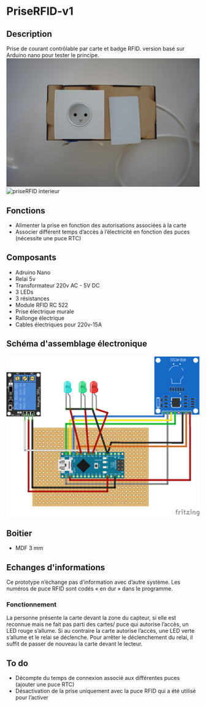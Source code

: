 # PriseRFID-v1

## Description
Prise de courant contrôlable par carte et badge RFID. 
version basé sur Arduino nano pour tester le principe.
![priseRFID exterieur](/images/DSC09147.JPG)
![priseRFID interieur](/images/DSC09144.JPG)

## Fonctions 
* Alimenter la prise en fonction des autorisations associées à la carte
* Associer différent temps d’accès à l’électricité en fonction des puces (nécessite une puce RTC)

## Composants
* Adruino Nano
* Relai 5v 
* Transformateur 220v AC - 5V DC
* 3 LEDs
* 3 résistances
* Module RFID RC 522
* Prise électrique murale
* Rallonge électrique
* Cables électriques pour 220v-15A

## Schéma d'assemblage électronique
![schéma assemblage](/images/PriseRFIDNano.png)

## Boitier
* MDF 3 mm

## Echanges d'informations
Ce prototype n’échange pas d’information avec d’autre système. Les numéros de puce RFID sont codés « en dur » dans le programme.

### Fonctionnement
La personne présente la carte devant la zone du capteur, si elle est reconnue mais ne fait pas parti des cartes/ puce qui autorise l’accès, un LED rouge s’allume. Si au contraire la carte autorise l’accès, une LED verte s’allume et le relai se déclenche. Pour arrêter le déclenchement du relai, il suffit de passer de nouveau la carte devant le lecteur. 

## To do
* Décompte du temps de connexion associé aux différentes puces (ajouter une puce RTC)
* Désactivation de la prise uniquement avec la puce RFID qui a été utilisé pour l’activer 
